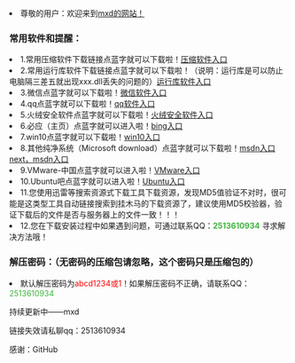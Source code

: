 <li>尊敬的用户：欢迎来到<a href="https://windows-linux-bili.github.io/hello/">mxd的网站！</a> <a class="download" href="https://windows-linux-bili.github.io/hello/"></a>
  <h3>常用软件和提醒：</h3>
<li>1.常用压缩软件下载链接点蓝字就可以下载啦！<a href="https://www.anxz.com/down/1.html">压缩软件入口</a>
<li>2.常用运行库软件下载链接点蓝字就可以下载啦！（说明：运行库是可以防止电脑隔三差五就出现xxx.dll丢失的问题的）<a href="https://www.anxz.com/down/7544.html">运行库软件入口</a>
<li>3.微信点蓝字就可以下载啦！<a href="https://weixin.qq.com/">微信软件入口</a>
<li>4.qq点蓝字就可以下载啦！<a href="https://im.qq.com/download/">qq软件入口</a>
<li>5.火绒安全软件点蓝字就可以下载啦！<a href="https://huorong.cn/">火绒安全软件入口</a>
<li>6.必应（主页）点蓝字就可以进入啦！<a href="https://cn.bing.com/?mkt=zh-CN">bing入口</a>
<li>7.win10点蓝字就可以下载啦！<a href="https://www.microsoft.com/zh-cn/software-download/windows10">win10入口</a>
<li>8.其他纯净系统（Microsoft download）点蓝字就可以下载啦！<a href="https://msdn.itellyou.cn/">msdn入口</a>        <a href="https://next.itellyou.cn/">next，msdn入口</a>
<li>9.VMware-中国点蓝字就可以进入啦！<a href="https://www.vmware.com/cn.html">VMware入口</a>
<li>10.Ubuntu吧点蓝字就可以进入啦！<a href="https://tieba.baidu.com/f?ie=utf-8&kw=ubuntu">Ubuntu入口</a> 
<li>11.您使用迅雷等搜索资源式下载工具下载资源，发现MD5值验证不对时，很可能是这类型工具自动链接搜索到挂木马的下载资源了，建议使用MD5校验器，验证下载后的文件是否与服务器上的文件一致！！！
<li>12.您在下载安装过程中如果遇到问题，可通过联系QQ：<strong><font color="#3eb33e">2513610934</font></strong> 寻求解决方法哦！</li>
<h3>解压密码：（无密码的压缩包请忽略，这个密码只是压缩包的）</h3>
<li>默认解压密码为<font color="#ff000">abcd1234或1</font>！如果解压密码不正确，请联系QQ：<font color="#3eb33e">2513610934</font></li>

持续更新中——mxd       

链接失效请私聊qq：2513610934          

感谢：GitHub      
